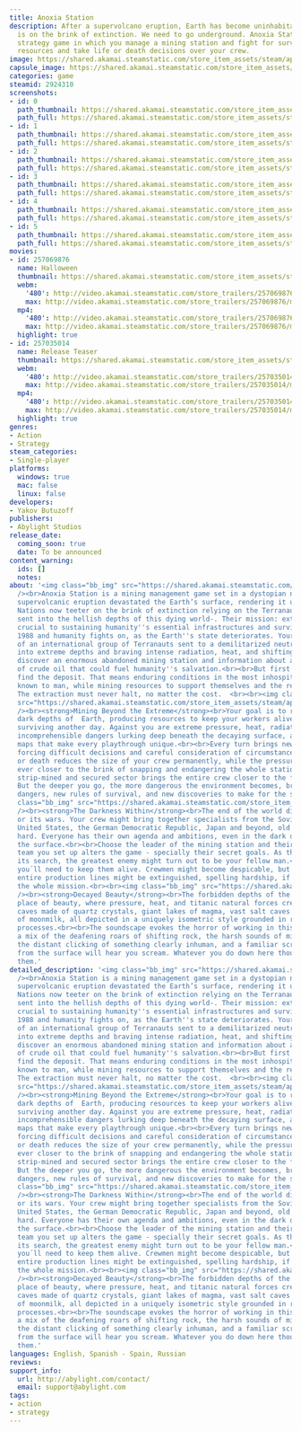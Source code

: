```yaml
---
title: Anoxia Station
description: After a supervolcano eruption, Earth has become uninhabitable and humanity
  is on the brink of extinction. We need to go underground. Anoxia Station is a dark
  strategy game in which you manage a mining station and fight for survival, extract
  resources and take life or death decisions over your crew.
image: https://shared.akamai.steamstatic.com/store_item_assets/steam/apps/2924310/header.jpg?t=1730367682
capsule_image: https://shared.akamai.steamstatic.com/store_item_assets/steam/apps/2924310/capsule_231x87.jpg?t=1730367682
categories: game
steamid: 2924310
screenshots:
- id: 0
  path_thumbnail: https://shared.akamai.steamstatic.com/store_item_assets/steam/apps/2924310/ss_812c297ac526a02387ffbb91722860d9484c91fa.600x338.jpg?t=1730367682
  path_full: https://shared.akamai.steamstatic.com/store_item_assets/steam/apps/2924310/ss_812c297ac526a02387ffbb91722860d9484c91fa.1920x1080.jpg?t=1730367682
- id: 1
  path_thumbnail: https://shared.akamai.steamstatic.com/store_item_assets/steam/apps/2924310/ss_00e5d88e3b4b1bf7953395eec52fdbd07fc0145e.600x338.jpg?t=1730367682
  path_full: https://shared.akamai.steamstatic.com/store_item_assets/steam/apps/2924310/ss_00e5d88e3b4b1bf7953395eec52fdbd07fc0145e.1920x1080.jpg?t=1730367682
- id: 2
  path_thumbnail: https://shared.akamai.steamstatic.com/store_item_assets/steam/apps/2924310/ss_66473e61c7fdc39840ab1c6047635b3f62df413c.600x338.jpg?t=1730367682
  path_full: https://shared.akamai.steamstatic.com/store_item_assets/steam/apps/2924310/ss_66473e61c7fdc39840ab1c6047635b3f62df413c.1920x1080.jpg?t=1730367682
- id: 3
  path_thumbnail: https://shared.akamai.steamstatic.com/store_item_assets/steam/apps/2924310/ss_1ed46937a751ef4275c729536f139c42c993e330.600x338.jpg?t=1730367682
  path_full: https://shared.akamai.steamstatic.com/store_item_assets/steam/apps/2924310/ss_1ed46937a751ef4275c729536f139c42c993e330.1920x1080.jpg?t=1730367682
- id: 4
  path_thumbnail: https://shared.akamai.steamstatic.com/store_item_assets/steam/apps/2924310/ss_0b10176c813f1a46553d486bd013417e147fb3c7.600x338.jpg?t=1730367682
  path_full: https://shared.akamai.steamstatic.com/store_item_assets/steam/apps/2924310/ss_0b10176c813f1a46553d486bd013417e147fb3c7.1920x1080.jpg?t=1730367682
- id: 5
  path_thumbnail: https://shared.akamai.steamstatic.com/store_item_assets/steam/apps/2924310/ss_a2a6e4e8c18b107e0b322baeb179d1f521cea96d.600x338.jpg?t=1730367682
  path_full: https://shared.akamai.steamstatic.com/store_item_assets/steam/apps/2924310/ss_a2a6e4e8c18b107e0b322baeb179d1f521cea96d.1920x1080.jpg?t=1730367682
movies:
- id: 257069876
  name: Halloween
  thumbnail: https://shared.akamai.steamstatic.com/store_item_assets/steam/apps/257069876/fd755a650c0357bea7762052d64bb660d1d69a44/movie_600x337.jpg?t=1730367675
  webm:
    '480': http://video.akamai.steamstatic.com/store_trailers/257069876/movie480_vp9.webm?t=1730367675
    max: http://video.akamai.steamstatic.com/store_trailers/257069876/movie_max_vp9.webm?t=1730367675
  mp4:
    '480': http://video.akamai.steamstatic.com/store_trailers/257069876/movie480.mp4?t=1730367675
    max: http://video.akamai.steamstatic.com/store_trailers/257069876/movie_max.mp4?t=1730367675
  highlight: true
- id: 257035014
  name: Release Teaser
  thumbnail: https://shared.akamai.steamstatic.com/store_item_assets/steam/apps/257035014/movie.293x165.jpg?t=1720094096
  webm:
    '480': http://video.akamai.steamstatic.com/store_trailers/257035014/movie480_vp9.webm?t=1720094096
    max: http://video.akamai.steamstatic.com/store_trailers/257035014/movie_max_vp9.webm?t=1720094096
  mp4:
    '480': http://video.akamai.steamstatic.com/store_trailers/257035014/movie480.mp4?t=1720094096
    max: http://video.akamai.steamstatic.com/store_trailers/257035014/movie_max.mp4?t=1720094096
  highlight: true
genres:
- Action
- Strategy
steam_categories:
- Single-player
platforms:
  windows: true
  mac: false
  linux: false
developers:
- Yakov Butuzoff
publishers:
- Abylight Studios
release_date:
  coming_soon: true
  date: To be announced
content_warning:
  ids: []
  notes:
about: '<img class="bb_img" src="https://shared.akamai.steamstatic.com/store_item_assets/steam/apps/2924310/extras/anoxia_00.gif?t=1730367682"
  /><br>Anoxia Station is a mining management game set in a dystopian near-past. A
  supervolcanic eruption devastated the Earth’s surface, rendering it uninhabitable.
  Nations now teeter on the brink of extinction relying on the Terranauts - miners
  sent into the hellish depths of this dying world-. Their mission: extract petroleum,
  crucial to sustaining humanity''s essential infrastructures and survival.<br><br>It''s
  1988 and humanity fights on, as the Earth''s state deteriorates. Your crew is part
  of an international group of Terranauts sent to a demilitarized neutral zone. Heading
  into extreme depths and braving intense radiation, heat, and shifting rock, they
  discover an enormous abandoned mining station and information about a massive deposit
  of crude oil that could fuel humanity''s salvation.<br><br>But first they need to
  find the deposit. That means enduring conditions in the most inhospitable place
  known to man, while mining resources to support themselves and the remnants of mankind.
  The extraction must never halt, no matter the cost.  <br><br><img class="bb_img"
  src="https://shared.akamai.steamstatic.com/store_item_assets/steam/apps/2924310/extras/anoxia_01.gif?t=1730367682"
  /><br><strong>Mining Beyond the Extreme</strong><br>Your goal is to rip apart the
  dark depths of  Earth, producing resources to keep your workers alive and humanity
  surviving another day. Against you are extreme pressure, heat, radiation, and other
  incomprehensible dangers lurking deep beneath the decaying surface, across randomized
  maps that make every playthrough unique.<br><br>Every turn brings new challenges,
  forcing difficult decisions and careful consideration of circumstances. Every injury
  or death reduces the size of your crew permanently, while the pressure pulls them
  ever closer to the brink of snapping and endangering the whole station.<br><br>Each
  strip-mined and secured sector brings the entire crew closer to the fabled oil deposit.
  But the deeper you go, the more dangerous the environment becomes, bringing new
  dangers, new rules of survival, and new discoveries to make for the sake of mankind.<br><br><img
  class="bb_img" src="https://shared.akamai.steamstatic.com/store_item_assets/steam/apps/2924310/extras/anoxia_02.gif?t=1730367682"
  /><br><strong>The Darkness Within</strong><br>The end of the world did not end humanity
  or its wars. Your crew might bring together specialists from the Soviet Union, the
  United States, the German Democratic Republic, Japan and beyond, old rivalries die
  hard. Everyone has their own agenda and ambitions, even in the dark deep beneath
  the surface.<br><br>Choose the leader of the mining station and their crews. The
  team you set up alters the game - specially their secret goals. As the station continues
  its search, the greatest enemy might turn out to be your fellow man.<br><br>Remember,
  you´ll need to keep them alive. Crewmen might become despicable, but if they fall,
  entire production lines might be extinguished, spelling hardship, if not death for
  the whole mission.<br><br><img class="bb_img" src="https://shared.akamai.steamstatic.com/store_item_assets/steam/apps/2924310/extras/anoxia_03.gif?t=1730367682"
  /><br><strong>Decayed Beauty</strong><br>The forbidden depths of the Earth are a
  place of beauty, where pressure, heat, and titanic natural forces created wonders:
  caves made of quartz crystals, giant lakes of magma, vast salt caves and rivers
  of moonmilk, all depicted in a uniquely isometric style grounded in real physical
  processes.<br><br>The soundscape evokes the horror of working in this environment,
  a mix of the deafening roars of shifting rock, the harsh sounds of mining and welding,
  the distant clicking of something clearly inhuman, and a familiar scream.<br><br>Nobody
  from the surface will hear you scream. Whatever you do down here though, may save
  them.'
detailed_description: '<img class="bb_img" src="https://shared.akamai.steamstatic.com/store_item_assets/steam/apps/2924310/extras/anoxia_00.gif?t=1730367682"
  /><br>Anoxia Station is a mining management game set in a dystopian near-past. A
  supervolcanic eruption devastated the Earth’s surface, rendering it uninhabitable.
  Nations now teeter on the brink of extinction relying on the Terranauts - miners
  sent into the hellish depths of this dying world-. Their mission: extract petroleum,
  crucial to sustaining humanity''s essential infrastructures and survival.<br><br>It''s
  1988 and humanity fights on, as the Earth''s state deteriorates. Your crew is part
  of an international group of Terranauts sent to a demilitarized neutral zone. Heading
  into extreme depths and braving intense radiation, heat, and shifting rock, they
  discover an enormous abandoned mining station and information about a massive deposit
  of crude oil that could fuel humanity''s salvation.<br><br>But first they need to
  find the deposit. That means enduring conditions in the most inhospitable place
  known to man, while mining resources to support themselves and the remnants of mankind.
  The extraction must never halt, no matter the cost.  <br><br><img class="bb_img"
  src="https://shared.akamai.steamstatic.com/store_item_assets/steam/apps/2924310/extras/anoxia_01.gif?t=1730367682"
  /><br><strong>Mining Beyond the Extreme</strong><br>Your goal is to rip apart the
  dark depths of  Earth, producing resources to keep your workers alive and humanity
  surviving another day. Against you are extreme pressure, heat, radiation, and other
  incomprehensible dangers lurking deep beneath the decaying surface, across randomized
  maps that make every playthrough unique.<br><br>Every turn brings new challenges,
  forcing difficult decisions and careful consideration of circumstances. Every injury
  or death reduces the size of your crew permanently, while the pressure pulls them
  ever closer to the brink of snapping and endangering the whole station.<br><br>Each
  strip-mined and secured sector brings the entire crew closer to the fabled oil deposit.
  But the deeper you go, the more dangerous the environment becomes, bringing new
  dangers, new rules of survival, and new discoveries to make for the sake of mankind.<br><br><img
  class="bb_img" src="https://shared.akamai.steamstatic.com/store_item_assets/steam/apps/2924310/extras/anoxia_02.gif?t=1730367682"
  /><br><strong>The Darkness Within</strong><br>The end of the world did not end humanity
  or its wars. Your crew might bring together specialists from the Soviet Union, the
  United States, the German Democratic Republic, Japan and beyond, old rivalries die
  hard. Everyone has their own agenda and ambitions, even in the dark deep beneath
  the surface.<br><br>Choose the leader of the mining station and their crews. The
  team you set up alters the game - specially their secret goals. As the station continues
  its search, the greatest enemy might turn out to be your fellow man.<br><br>Remember,
  you´ll need to keep them alive. Crewmen might become despicable, but if they fall,
  entire production lines might be extinguished, spelling hardship, if not death for
  the whole mission.<br><br><img class="bb_img" src="https://shared.akamai.steamstatic.com/store_item_assets/steam/apps/2924310/extras/anoxia_03.gif?t=1730367682"
  /><br><strong>Decayed Beauty</strong><br>The forbidden depths of the Earth are a
  place of beauty, where pressure, heat, and titanic natural forces created wonders:
  caves made of quartz crystals, giant lakes of magma, vast salt caves and rivers
  of moonmilk, all depicted in a uniquely isometric style grounded in real physical
  processes.<br><br>The soundscape evokes the horror of working in this environment,
  a mix of the deafening roars of shifting rock, the harsh sounds of mining and welding,
  the distant clicking of something clearly inhuman, and a familiar scream.<br><br>Nobody
  from the surface will hear you scream. Whatever you do down here though, may save
  them.'
languages: English, Spanish - Spain, Russian
reviews:
support_info:
  url: http://abylight.com/contact/
  email: support@abylight.com
tags:
- action
- strategy
---
```


